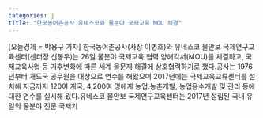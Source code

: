 ```yaml
---
categories: j
title: "한국농어촌공사 유네스코와 물분야 국제교육 MOU 체결"
---
```

[오늘경제 = 박용구 기자] 한국농어촌공사(사장 이병호)와 유네스코 물안보 국제연구교육센터(센터장 신봉우)는 26일 물분야 국제교육 협력 양해각서(MOU)를 체결하고, 국제교육사업 등 기후변화에 따른 세계 물문제 해결에 상호협력하기로 했다.공사는 1976년부터 개도국 공무원을 대상으로 연수를 해왔으며 2017년에는 국제교육교류센터를 설치해 지금까지 120여 개국, 4,200여 명에게 농업․농촌개발, 농업용수개발 및 관리 등에 대한 연수를 실시해 왔다.유네스코 물안보 국제연구교육센터는 2017년 설립된 국내 유일의 물분야 전문 국제기